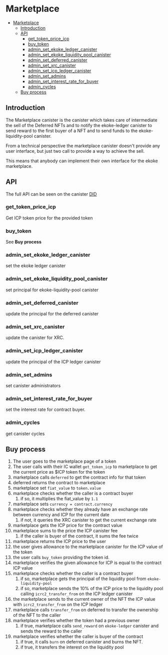 # Marketplace

- [Marketplace](#marketplace)
  - [Introduction](#introduction)
  - [API](#api)
    - [get\_token\_price\_icp](#get_token_price_icp)
    - [buy\_token](#buy_token)
    - [admin\_set\_ekoke\_ledger\_canister](#admin_set_ekoke_ledger_canister)
    - [admin\_set\_ekoke\_liquidity\_pool\_canister](#admin_set_ekoke_liquidity_pool_canister)
    - [admin\_set\_deferred\_canister](#admin_set_deferred_canister)
    - [admin\_set\_xrc\_canister](#admin_set_xrc_canister)
    - [admin\_set\_icp\_ledger\_canister](#admin_set_icp_ledger_canister)
    - [admin\_set\_admins](#admin_set_admins)
    - [admin\_set\_interest\_rate\_for\_buyer](#admin_set_interest_rate_for_buyer)
    - [admin\_cycles](#admin_cycles)
  - [Buy process](#buy-process)

## Introduction

The Marketplace canister is the canister which takes care of intermediate the sell of the Deferred NFTs and to notify the ekoke-ledger canister to send reward to the first buyer of a NFT and to send funds to the ekoke-liquidity-pool canister.

From a technical perspective the marketplace canister doesn't provide any user interface, but just two call to provide a way to achieve the sell.

This means that anybody can implement their own interface for the ekoke marketplace.

## API

The full API can be seen on the canister [DID](../../src/marketplace/marketplace.did)

### get_token_price_icp

Get ICP token price for the provided token

### buy_token

See **Buy process**

### admin_set_ekoke_ledger_canister

set the ekoke ledger canister

### admin_set_ekoke_liquidity_pool_canister

set principal for ekoke-liquidity-pool canister

### admin_set_deferred_canister

update the principal for the deferred canister

### admin_set_xrc_canister

update the canister for XRC.

### admin_set_icp_ledger_canister

update the principal of the ICP ledger canister

### admin_set_admins

set canister administrators

### admin_set_interest_rate_for_buyer

set the interest rate for contract buyer.

### admin_cycles

get canister cycles

## Buy process

1. The user goes to the marketplace page of a token
2. The user calls with their IC wallet `get_token_icp` to marketplace to get the current price as $ICP token for the token
3. marketplace calls `deferred` to get the contract info for that token
4. deferred returns the contract to marketplace
5. marketplace set `fiat_value` to `token.value`
6. marketplace checks whether the caller is a contract buyer
   1. if so, it multiplies the fiat_value by `1.1`
7. marketplace sets `currency = contract.currency`
8. marketplace checks whether they already have an exchange rate between currency and ICP for the current date
   1. if not, it queries the XRC canister to get the current exchange rate
9. marketplace gets the ICP price for the contract value
10. marketplace sums to the price the ICP canister fee
    1. if the caller is buyer of the contract, it sums the fee twice
11. marketplace returns the ICP price to the user
12. the user gives allowance to the marketplace canister for the ICP value of the token
13. the user calls `buy_token` providing the token id.
14. marketplace verifies the given allowance for ICP is equal to the contract ICP value
15. marketplace checks whether the caller is a contract buyer
    1. if so, marketplace gets the principal of the liquidity pool from `ekoke-liquidity-pool`
    2. if so, marketplace sends the 10% of the ICP price to the liquidity pool calling `icrc2_transfer_from` on the ICP ledger canister
16. the marketplace sends to the current owner of the NFT the ICP value with `icrc2_transfer_from` on the ICP ledger
17. marketplace calls `transfer_from` on deferred to transfer the ownership of the NFT to the caller
18. marketplace verifies whether the token had a previous owner
    1. if true, marketplace calls `send_reward` on `ekoke-ledger` canister and sends the reward to the caller
19. marketplace verifies whether the caller is buyer of the contract
    1. if true, it calls `burn` on deferred canister and burns the NFT.
    2. if true, it transfers the interest on the liquidity pool
